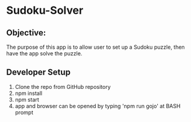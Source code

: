 # Sudoku-Solver

##  Objective:
The purpose of this app is to allow user to set up a Sudoku puzzle, then
have the app solve the puzzle.


## Developer Setup
1. Clone the repo from GitHub repository
2. npm install
3. npm start
4. app and browser can be opened by typing 'npm run gojo' at BASH prompt
